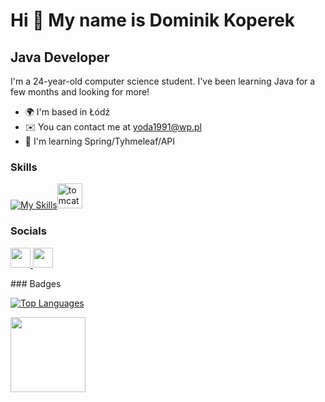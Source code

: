 Hi 👋 My name is Dominik Koperek
================================

Java Developer
--------------

I'm a 24-year-old computer science student. I've been learning Java for a few months and looking for more!

* 🌍  I'm based in Łódź
* ✉️  You can contact me at [yoda1991@wp.pl](mailto:yoda1991@wp.pl)
* 🧠  I'm learning Spring/Tyhmeleaf/API

### Skills

[![My Skills](https://skillicons.dev/icons?i=java,spring,idea,hibernate,mysql,postman,maven)](https://skillicons.dev)<img src="https://cdn.jsdelivr.net/gh/devicons/devicon/icons/tomcat/tomcat-original.svg" height="40" alt="tomcat logo"  />


### Socials

<p align="left"> <a href="https://www.github.com/dominikkoperek" target="_blank" rel="noreferrer"> <picture> <source media="(prefers-color-scheme: dark)" srcset="https://raw.githubusercontent.com/danielcranney/readme-generator/main/public/icons/socials/github-dark.svg" /> <source media="(prefers-color-scheme: light)" srcset="https://raw.githubusercontent.com/danielcranney/readme-generator/main/public/icons/socials/github.svg" /> <img src="https://raw.githubusercontent.com/danielcranney/readme-generator/main/public/icons/socials/github.svg" width="32" height="32" /> </picture> </a> <a href="https://www.linkedin.com/in/dominik-koperek/" target="_blank" rel="noreferrer"> <picture> <source media="(prefers-color-scheme: dark)" srcset="https://raw.githubusercontent.com/danielcranney/readme-generator/main/public/icons/socials/linkedin-dark.svg" /> <source media="(prefers-color-scheme: light)" srcset="https://raw.githubusercontent.com/danielcranney/readme-generator/main/public/icons/socials/linkedin.svg" /> <img src="https://raw.githubusercontent.com/danielcranney/readme-generator/main/public/icons/socials/linkedin.svg" width="32" height="32" /> </picture> </a></p>
### Badges

<a href="https://github.com/dominikkoperek" align="left"><img src="https://github-readme-stats.vercel.app/api/top-langs/?username=dominikkoperek&langs_count=10&title_color=0891b2&text_color=ffffff&icon_color=0891b2&bg_color=1c1917&hide_border=true&locale=en&custom_title=Top%20%Languages" alt="Top Languages" /></a>





<div align="left">
  <img height="120" src="https://media.tenor.com/qA9u4ETE66MAAAAC/hello-there-kenobi.gif"  />
</div>

###
